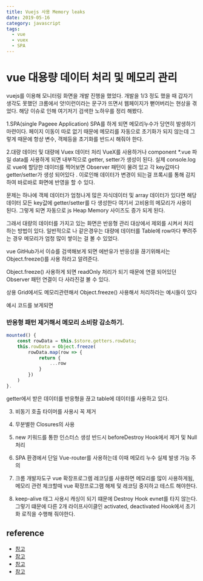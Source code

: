 ```yaml
---
title: Vuejs 사용 Memory leaks
date: 2019-05-16
category: javascript
tags:
  - vue
  - vuex
  - SPA
---
```


# vue 대용량 데이터 처리 및 메모리 관리

vuejs를 이용해 모니터링 화면을 개발 진행을 했었다. 개발을 1/3 정도 했을 때 갑자기 생각도 못했던 크롬에서 앗!이런이라는 문구가 뜨면서 웹페이지가 뻗어버리는 현상을 겪었다. 해당 이슈로
인해 여기저기 검색한 노하우를 정리 해봤다.


1.SPA(single Pageee Application)
SPA를 하게 되면 메모리누수가 당연히 발생하기 마련이다. 페이지 이동이 따로 없기 때문에
메모리를 자동으로 초기화가 되지 않는데 그렇게 때문에 항상 변수, 객체등을 초기화를 반드시 해줘야 한다.

2.대량 데이터 및 대량에 Vuex 데이터 처리
VueX를 사용하거나 component *.vue 파일 data를 사용하게 되면 내부적으로 getter, setter가
생성이 된다. 실제 console.log로 vue에 할당한 데이터를 찍어보면 Observer 패턴이 물려 있고
각 key값마다 getter/setter가 생성 되어있다 .
이로인해 데이터가 변경이 되는걸 프록시를 통해 감지하여 바로바로 화면에 반영을 할 수 있다.

문제는 하나에 객체 데이터가 엄청나게 많은 자식데이터 및 array 데이터가 있다면 해당 데이터 모든 key값에 getter/setter를 다 생성한다 여기서 고비용의 메모리가 사용이 된다. 그렇게 되면 자동으로 js Heap Memory 사이즈도 증가 되게 된다.

그래서 대량의 데이터를 가지고 있는 화면은 반응형 관리 대상에서 제외를 시켜서 처리하는 방법이
있다. 일반적으로 나 같은경우는 대량에 데이터를 Table에 row마다 뿌려주는 경우 메모리가 엄청 많이 쌓이는 걸 볼 수 있었다.

vue GitHub가서 이슈를 검색해보게 되면 에반유가 반응성을 끊기위해서는 Object.freeze()를 사용 하라고 알려준다.

Object.freeze() 사용하게 되면 readOnly 처리가 되기 때문에 연결 되어있던 Observer 패턴 연결이 다 사라진걸 볼 수 있다.

상용 Grid에서도 메모리관련해서 Object.freeze() 사용해서 처리하라는 예시들이 있다

예시 코드를 보게되면


### 반응형 패턴 제거해서 메모리 소비랑 감소하기.
```javascript
mounted() {
    const rowData = this.$store.getters.rowData;
    this.rowData = Object.freeze(
        rowData.map(row => {
            return {
                ...row
            }
        })
    )
}.
```

getter에서 받은 데이터를 반응형을 끊고 table에 데이터를 사용하고 있다.


3. 비동기 호출 타이머를 사용시 꼭 제거

4. 무분별한 Closures의 사용

5. new 키워드를 통한 인스터스 생성 반드시 beforeDestroy Hook에서 제거 및 Null 처리

6. SPA  환경에서 단일 Vue-router를 사용하는데 이때 메모리 누수 실제 발생 가능 주의

7. 크롬 개발자도구 vue 확장프로그렘 레코딩를 사용하면 메모리를 많이 사용하게됨, 메모리 관련
체크할때 vue 확장프로그램 해제 및 레코딩 중지하고 테스트 해야한다.

8. keep-alive 태그 사용시 캐싱이 되기 떄문에 Destroy Hook evnet를 타지 않는다. 그렇기 떄문에 다른 2개 라이프사이클인 activated, deactivated Hook에서 초기화 로직을 수행해 줘야한다.



## reference
- [참고](https://vuejs.org/v2/cookbook/avoiding-memory-leaks.html)
- [참고](https://github.com/vuejs/vue/issues/4384)
- [참고](https://github.com/vuejs/vuex/issues/1507)
- [참고](https://github.com/vuejs/vue-devtools/issues/210)


